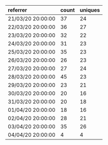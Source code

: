 | referrer          | count | uniques |
| :---------------- | :---- | :------ |
| 21/03/20 20:00:00 | 37    | 24      |
| 22/03/20 20:00:00 | 36    | 27      |
| 23/03/20 20:00:00 | 32    | 22      |
| 24/03/20 20:00:00 | 31    | 23      |
| 25/03/20 20:00:00 | 35    | 23      |
| 26/03/20 20:00:00 | 26    | 23      |
| 27/03/20 20:00:00 | 27    | 24      |
| 28/03/20 20:00:00 | 45    | 23      |
| 29/03/20 20:00:00 | 23    | 21      |
| 30/03/20 20:00:00 | 20    | 16      |
| 31/03/20 20:00:00 | 20    | 18      |
| 01/04/20 20:00:00 | 18    | 16      |
| 02/04/20 20:00:00 | 28    | 21      |
| 03/04/20 20:00:00 | 35    | 26      |
| 04/04/20 20:00:00 | 4     | 4       |